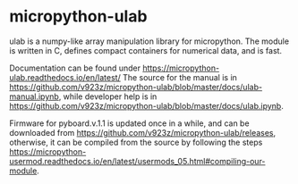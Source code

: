 # micropython-ulab

ulab is a numpy-like array manipulation library for micropython. 
The module is written in C, defines compact containers for numerical 
data, and is fast. 

Documentation can be found under https://micropython-ulab.readthedocs.io/en/latest/
The source for the manual is in https://github.com/v923z/micropython-ulab/blob/master/docs/ulab-manual.ipynb,
while developer help is in https://github.com/v923z/micropython-ulab/blob/master/docs/ulab.ipynb.

Firmware for pyboard.v.1.1 is updated once in a while, and can be downloaded
from https://github.com/v923z/micropython-ulab/releases, otherwise, it can 
be compiled from the source by following the steps
https://micropython-usermod.readthedocs.io/en/latest/usermods_05.html#compiling-our-module.



